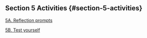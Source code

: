 ## Section 5 Activities {#section-5-activities}

[5A. Reflection prompts](#5a-reflection-prompts)

[5B. Test yourself](#5b-test-yourself)


